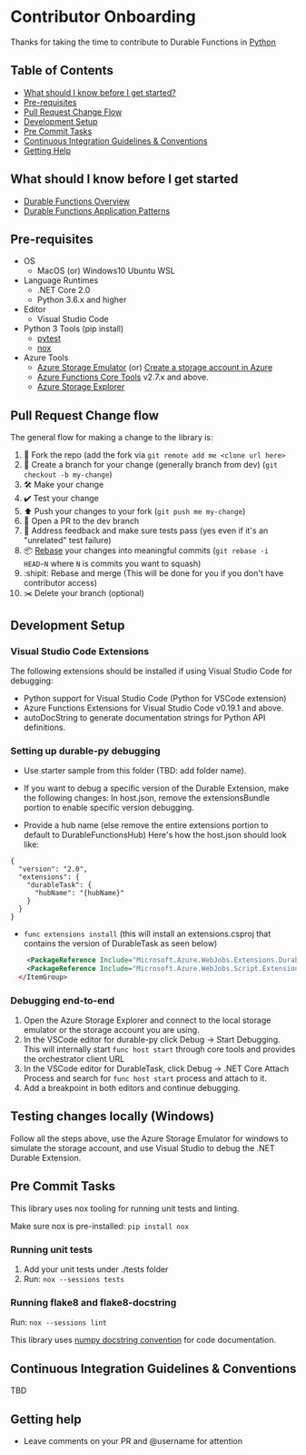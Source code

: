 # Contributor Onboarding
Thanks for taking the time to contribute to Durable Functions in [Python](https://www.python.org/)

## Table of Contents

- [What should I know before I get started?](#what-should-i-know-before-i-get-started)
- [Pre-requisites](#pre-requisites)
- [Pull Request Change Flow](#pull-request-change-flow)
- [Development Setup](#development-setup)
- [Pre Commit Tasks](#pre-commit-tasks)
- [Continuous Integration Guidelines & Conventions](#continuous-integration-guidelines-&-conventions)
- [Getting Help](#getting-help)



## What should I know before I get started
- [Durable Functions Overview](https://docs.microsoft.com/en-us/azure/azure-functions/durable/durable-functions-overview)
- [Durable Functions Application Patterns](https://docs.microsoft.com/en-us/azure/azure-functions/durable/durable-functions-overview?tabs=csharp#application-patterns)

## Pre-requisites

- OS
    - MacOS (or) Windows10 Ubuntu WSL
- Language Runtimes
    - .NET Core 2.0
    - Python 3.6.x and higher
- Editor
    - Visual Studio Code
- Python 3 Tools (pip install)
    - [pytest](https://docs.pytest.org/en/latest/)
    - [nox](https://nox.thea.codes/en/stable/)
- Azure Tools
    - [Azure Storage Emulator](https://docs.microsoft.com/en-us/azure/storage/common/storage-use-emulator) (or) [Create a storage account in Azure](https://docs.microsoft.com/en-us/azure/storage/common/storage-account-create?tabs=azure-portal)
    - [Azure Functions Core Tools](https://github.com/Azure/azure-functions-core-tools) v2.7.x and above.
    - [Azure Storage Explorer](https://azure.microsoft.com/en-us/features/storage-explorer/)

## Pull Request Change flow

The general flow for making a change to the library is:

1. 🍴 Fork the repo (add the fork via `git remote add me <clone url here>`
2. 🌳 Create a branch for your change (generally branch from dev) (`git checkout -b my-change`)
3. 🛠 Make your change
4. ✔️ Test your change
5. ⬆️ Push your changes to your fork (`git push me my-change`)
6. 💌 Open a PR to the dev branch
7. 📢 Address feedback and make sure tests pass (yes even if it's an "unrelated" test failure)
8. 📦 [Rebase](https://git-scm.com/docs/git-rebase) your changes into  meaningful commits (`git rebase -i HEAD~N` where `N` is commits you want to squash)
9. :shipit: Rebase and merge (This will be done for you if you don't have contributor access)
10. ✂️ Delete your branch (optional)

## Development Setup

### Visual Studio Code Extensions

The following extensions should be installed if using Visual Studio Code for debugging:

- Python support for Visual Studio Code (Python for VSCode extension)
- Azure Functions Extensions for Visual Studio Code v0.19.1 and above.
- autoDocString to generate documentation strings for Python API definitions.
 

### Setting up durable-py debugging

- Use starter sample from this folder (TBD: add folder name).

- If you want to debug a specific version of the Durable Extension, make the following changes: In host.json, remove the extensionsBundle portion to enable specific version debugging. 
- Provide a hub name (else remove the entire extensions portion to default to DurableFunctionsHub) Here's how the host.json should look like:

```
{
  "version": "2.0",
  "extensions": {
    "durableTask": {
      "hubName": "{hubName}"
    }
  }
}
```

- `func extensions install` (this will install an extensions.csproj that contains the version of DurableTask as seen below)

```xml <ItemGroup>
    <PackageReference Include="Microsoft.Azure.WebJobs.Extensions.DurableTask" Version="1.8.2" />
    <PackageReference Include="Microsoft.Azure.WebJobs.Script.ExtensionsMetadataGenerator" Version="1.1.0" />
  </ItemGroup>
```

### Debugging end-to-end

1. Open the Azure Storage Explorer and connect to the local storage emulator or the storage account you are using.
2. In the VSCode editor for durable-py click Debug -> Start Debugging. This will internally start `func host start` through core tools and provides the orchestrator client URL
3. In the VSCode editor for DurableTask, click Debug -> .NET Core Attach Process and search for `func host start` process and attach to it.
4. Add a breakpoint in both editors and continue debugging.

## Testing changes locally (Windows)

Follow all the steps above, use the Azure Storage Emulator for windows to simulate the storage account, and use Visual Studio to debug the .NET Durable Extension.

## Pre Commit Tasks

This library uses nox tooling for running unit tests and linting.

Make sure nox is pre-installed:
`pip install nox`

### Running unit tests

1. Add your unit tests under ./tests folder
2. Run: `nox --sessions tests`

### Running flake8 and flake8-docstring

Run:  `nox --sessions lint`

This library uses [numpy docstring convention](https://numpydoc.readthedocs.io/en/latest/format.html) for code documentation.


## Continuous Integration Guidelines & Conventions
TBD

## Getting help

 - Leave comments on your PR and @username for attention


